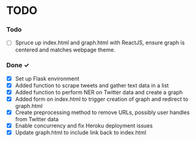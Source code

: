 # TODO

### Todo


- [ ] Spruce up index.html and graph.html with ReactJS, ensure graph is centered and matches webpage theme.



### Done ✓

- [x] Set up Flask environment
- [x] Added function to scrape tweets and gather text data in a list
- [x] Added function to perform NER on Twitter data and create a graph
- [x] Added form on index.html to trigger creation of graph and redirect to graph.html
- [x] Create preprocessing method to remove URLs, possibly user handles from Twitter data
- [x] Enable concurrency and fix Heroku deployment issues
- [x] Update graph.html to include link back to index.html
